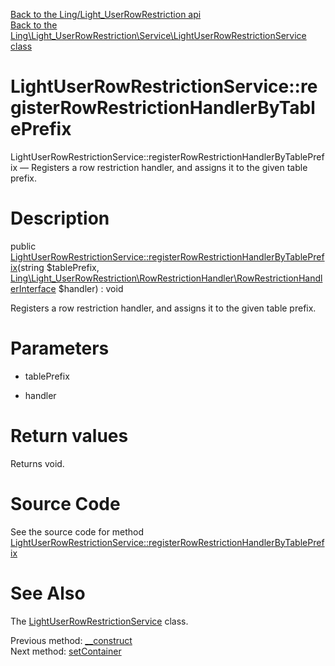 [Back to the Ling/Light_UserRowRestriction api](https://github.com/lingtalfi/Light_UserRowRestriction/blob/master/doc/api/Ling/Light_UserRowRestriction.md)<br>
[Back to the Ling\Light_UserRowRestriction\Service\LightUserRowRestrictionService class](https://github.com/lingtalfi/Light_UserRowRestriction/blob/master/doc/api/Ling/Light_UserRowRestriction/Service/LightUserRowRestrictionService.md)


LightUserRowRestrictionService::registerRowRestrictionHandlerByTablePrefix
================



LightUserRowRestrictionService::registerRowRestrictionHandlerByTablePrefix — Registers a row restriction handler, and assigns it to the given table prefix.




Description
================


public [LightUserRowRestrictionService::registerRowRestrictionHandlerByTablePrefix](https://github.com/lingtalfi/Light_UserRowRestriction/blob/master/doc/api/Ling/Light_UserRowRestriction/Service/LightUserRowRestrictionService/registerRowRestrictionHandlerByTablePrefix.md)(string $tablePrefix, [Ling\Light_UserRowRestriction\RowRestrictionHandler\RowRestrictionHandlerInterface](https://github.com/lingtalfi/Light_UserRowRestriction/blob/master/doc/api/Ling/Light_UserRowRestriction/RowRestrictionHandler/RowRestrictionHandlerInterface.md) $handler) : void




Registers a row restriction handler, and assigns it to the given table prefix.




Parameters
================


- tablePrefix

    

- handler

    


Return values
================

Returns void.








Source Code
===========
See the source code for method [LightUserRowRestrictionService::registerRowRestrictionHandlerByTablePrefix](https://github.com/lingtalfi/Light_UserRowRestriction/blob/master/Service/LightUserRowRestrictionService.php#L53-L56)


See Also
================

The [LightUserRowRestrictionService](https://github.com/lingtalfi/Light_UserRowRestriction/blob/master/doc/api/Ling/Light_UserRowRestriction/Service/LightUserRowRestrictionService.md) class.

Previous method: [__construct](https://github.com/lingtalfi/Light_UserRowRestriction/blob/master/doc/api/Ling/Light_UserRowRestriction/Service/LightUserRowRestrictionService/__construct.md)<br>Next method: [setContainer](https://github.com/lingtalfi/Light_UserRowRestriction/blob/master/doc/api/Ling/Light_UserRowRestriction/Service/LightUserRowRestrictionService/setContainer.md)<br>

